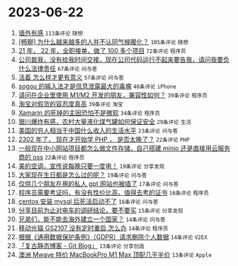 # 2023-06-22

1. [墙外有感](https://www.v2ex.com/t/950880) `113条评论` `随想`
1. [[畅聊] 为什么越来越多的人并不认同气候暖化？](https://www.v2ex.com/t/950846) `105条评论` `随想`
1. [21 年， 22 年，全职接单，做了 100 多个项目](https://www.v2ex.com/t/950796) `72条评论` `程序员`
1. [公司裁我，没有给我时间交接，现在公司代码运行不起来要告我，请问我要负什么法律责任](https://www.v2ex.com/t/950804) `67条评论` `问与答`
1. [活着 怎么样才更有意义](https://www.v2ex.com/t/950815) `57条评论` `问与答`
1. [sogou 的输入法才是信息泄露最大的毒瘤](https://www.v2ex.com/t/950829) `46条评论` `iPhone`
1. [请问在企业里使用 M1/M2 开发的朋友，兼容性如何？](https://www.v2ex.com/t/950833) `39条评论` `程序员`
1. [淘宝对假货的容忍度真高](https://www.v2ex.com/t/950878) `39条评论` `淘宝`
1. [Xamarin 的死掉的主因恐怕不是微软](https://www.v2ex.com/t/950795) `34条评论` `程序员`
1. [银川爆炸有感，农村大量液化煤气罐如何保证安全](https://www.v2ex.com/t/950904) `29条评论` `生活`
1. [美国的穷人相当于中国什么收入的生活水平](https://www.v2ex.com/t/950882) `23条评论` `问与答`
1. [2302 年了， 现在才开始学 PHP ， 是否太晚了？](https://www.v2ex.com/t/950924) `22条评论` `PHP`
1. [一般现在中小网站项目都怎么做文件存储，自己搭建 minio 还是直接用云服务商的 oss](https://www.v2ex.com/t/950859) `22条评论` `程序员`
1. [美的空调，宣传说每晚只要一度电！](https://www.v2ex.com/t/950870) `19条评论` `分享发现`
1. [大家现在生日都是怎么过的呢？](https://www.v2ex.com/t/950862) `19条评论` `问与答`
1. [仅供几个朋友在用的私人 gpt 网站也被墙了](https://www.v2ex.com/t/950861) `17条评论` `问与答`
1. [程序员需要考证吗，有没有性价比高，值得去考的证书](https://www.v2ex.com/t/950900) `16条评论` `程序员`
1. [centos 安装 mysql 后死活启动不了](https://www.v2ex.com/t/950831) `16条评论` `问与答`
1. [分享目前为止对电车的调研结论，要不要买](https://www.v2ex.com/t/950916) `15条评论` `分享发现`
1. [兄弟们，能不能去海外建立一个国家？](https://www.v2ex.com/t/950936) `14条评论` `问与答`
1. [移动光猫 GS2107 没有定时重启,怎么办](https://www.v2ex.com/t/950903) `14条评论` `程序员`
1. [根据《通用数据保护条例》（GDPR）请求删除个人数据](https://www.v2ex.com/t/950837) `14条评论` `V2EX`
1. [「复古静态博客 - Git Blog」](https://www.v2ex.com/t/950842) `13条评论` `分享创造`
1. [澳洲 Mwave 特价 MacBookPro M1 Max 顶配几乎半价](https://www.v2ex.com/t/950814) `13条评论` `Apple`
